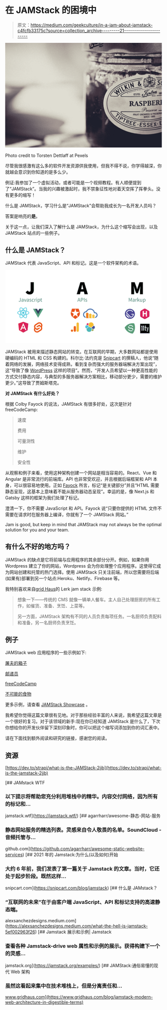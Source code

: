 # 在 JAMStack 的困境中

> 原文：<https://medium.com/geekculture/in-a-jam-about-jamstack-c4fcfb33175c?source=collection_archive---------21----------------------->

![](img/d8b58bb7542b08b00a1e6ec1bc32061b.png)

Photo credit to Torsten Dettlaff at Pexels

尽管我很感激有这么多的软件开发资源供我使用，但我不得不说，你学得越深，你就越会意识到你知道的是多么少。

例证:我参加了一个虚拟活动，或者可能是一个视频教程。有人顺便提到了“JAMStack”。当我的兴趣被激起时，我不禁象征性地对着天空挥了挥拳头。没有更多的缩写！

什么是 JAMStack，学习什么是“JAMStack”会帮助我成长为一名开发人员吗？

答案是响亮的**是**。

关于这一点，让我们深入了解什么是 JAMStack，为什么这个缩写会出现，以及 JAMStack 站点的一些例子。

## 什么是 JAMStack？

JAMStack 代表 JavaScript、API 和标记。这是一个软件架构的术语。

![](img/e36628df8378619c1f39677c7f4423e1.png)

JAMStack 被用来描述静态网站的转变。在互联网的早期，大多数网站都是使用硬编码的 HTML 和 CSS 构建的。科尔比·法约克是 [Snipcart](https://snipcart.com/blog/jamstack) 的撰稿人，他说“随着网络的发展，网络技术变得成熟，看到复杂而强大的服务器端解决方案出现”，这“导致了像 [WordPress](https://wordpress.org/) 这样的项目”。然而，“开发人员希望以一种更高性能的方式交付静态内容，与典型的多服务器解决方案相比，移动部分更少，需要的维护更少。”这导致了贾姆斯塔克。

**对 JAMStack 有什么好处？**

根据 Colby Fayock 的说法，JAMStack 有很多好处，这次是针对 freeCodeCamp:

> 速度
> 
> 费用
> 
> 可量测性
> 
> 维护
> 
> 安全性

从观察和例子来看，使用这种架构创建一个网站是相当容易的。React、Vue 和 Angular 是非常流行的前端库。API 也非常受欢迎，并且根据后端框架和 API 本身，可以很容易地使用。正如 [Fayock](https://www.freecodecamp.org/news/what-is-the-jamstack-and-how-do-i-host-my-website-on-it/) 所言，标记“是关键部分”并且“HTML 需要静态呈现，这基本上意味着不能从服务器动态呈现”。幸运的是，像 Next.js 和 Gatsby 这样的框架为我们处理了标记。

澄清一下，你不需要 JavaScript 和 API。Fayock 说“只要你提供的 HTML 文件不需要在请求时在服务器上编译，你就有了一个 JAMStack 网站。”

Jam is good, but keep in mind that JAMStack may not always be the optimal solution for you and your team.

## 有什么不好的地方吗？

JAMStack 的缺点是它将前端与应用程序的其余部分分开。例如，如果你用 Wordpress 建立了你的网站，Wordpress 会为你处理整个应用程序。这使得它成为网站创建和托管的热门选择。使用 JAMStack 只关注前端，所以您需要将后端(如果有)部署到另一个站点:Heroku、Netlify、Firebase 等。

我特别喜欢来自[grid Haus](https://www.gridhaus.com/blog/jamstack-modern-web-architecture-in-digestible-terms)的 Lerk jam stack 示例:

> 想象一下——传统的 CMS 就像一辆单人餐车。主人自己处理厨房的所有工作，如催货、准备、烹饪、上菜等。
> 
> 另一方面，JAMStack 架构有不同的人员负责每项任务。一名厨师负责配料和准备，另一名厨师负责烹饪。

## 例子

JAMStack web 应用程序的一些示例如下:

[屠夫的箱子](https://www.butcherbox.com/)

[邮递员](https://www.postman.com/)

[freeCodeCamp](https://www.freecodecamp.org/)

[不可能的食物](https://impossiblefoods.com/)

更多示例，请查看 [JAMStack Showcase](https://jamstack.org/examples/) 。

我希望你觉得这篇文章很有见地。对于那些经验丰富的人来说，我希望这篇文章是一个很好的复习。对于该领域的新手:现在你已经知道 JAMStack 是什么了，下次你想给你的开发伙伴留下深刻印象时，你可以把这个缩写词添加到你的词汇表中。

请在下面找到额外阅读和研究的链接，感谢您的阅读。

## 资源

[https://dev.to/strapi/what-is-the-JAMStack-2jjb](https://dev.to/strapi/what-is-the-jamstack-2jjb)

[](https://jamstack.wtf/) [## JAMstack WTF

### 以下提示将帮助您充分利用堆栈中的精华。内容交付网络，因为所有的标记和…

jamstack.wtf](https://jamstack.wtf/) [](https://github.com/agarrharr/awesome-static-website-services) [## agarrharr/awesome-静态-网站-服务

### 静态网站服务的精选列表。灵感来自令人敬畏的名单。SoundCloud -音频托管与…

github.com](https://github.com/agarrharr/awesome-static-website-services) [](https://snipcart.com/blog/jamstack) [## 2021 年的 Jamstack:为什么(以及如何)开始

### 大约 6 年前，我们发表了第一篇关于 Jamstack 的文章。当时，它还处于起步阶段。既然这样…

snipcart.com](https://snipcart.com/blog/jamstack) [](https://alexsanchezdesigns.medium.com/what-the-hell-is-jamstack-5ef002963f26) [## 什么是 JAMstack？

### “互联网的未来”在于由客户端 JavaScript、API 和标记支持的高速静态端。

alexsanchezdesigns.medium.com](https://alexsanchezdesigns.medium.com/what-the-hell-is-jamstack-5ef002963f26) [](https://jamstack.org/examples/) [## Jamstack 展示和示例| Jamstack

### 查看各种 Jamstack-drive web 属性和示例的展示。获得构建下一个的灵感…

jamstack.org](https://jamstack.org/examples/) [](https://www.gridhaus.com/blog/jamstack-modern-web-architecture-in-digestible-terms) [## JAMStack:通俗易懂的现代 Web 架构

### 虽然这看起来集中在技术堆栈上，但是分离责任和…

www.gridhaus.com](https://www.gridhaus.com/blog/jamstack-modern-web-architecture-in-digestible-terms)